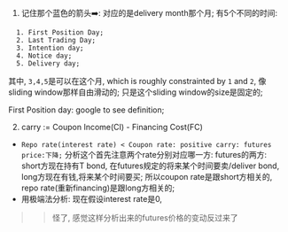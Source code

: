 1. 记住那个蓝色的箭头➡️: 对应的是delivery month那个月; 有5个不同的时间: 
```
  1. First Position Day;
  2. Last Trading Day;
  3. Intention day;
  4. Notice day;
  5. Delivery day;
```
其中, ```3,4,5```是可以在这个月, which is roughly constrainted by ```1``` and ```2```, 像sliding window那样自由滑动的;
只是这个sliding window的size是固定的;

First Position day: google to see definition;

2. carry := Coupon Income(CI) - Financing Cost(FC)

  - ```Repo rate(interest rate) < Coupon rate: positive carry: futures price:下降;```
  分析这个首先注意两个rate分别对应哪一方: futures的两方: short方现在持有T bond, 在futures规定的将来某个时间要卖/deliver bond,
  long方现在有钱,将来某个时间要买; 所以coupon rate是跟short方相关的, repo rate(重新financing)是跟long方相关的; 
  - 用极端法分析: 现在假设interest rate是0, 
 
 >> 怪了, 感觉这样分析出来的futures价格的变动反过来了
